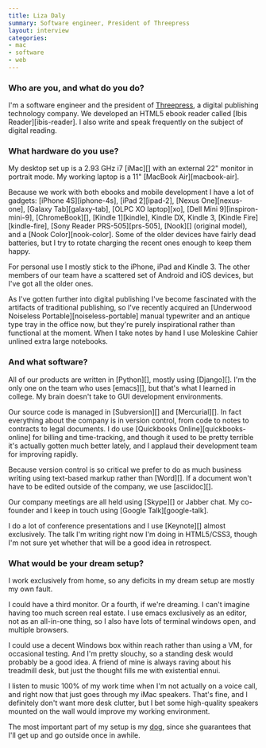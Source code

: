 ```yaml
---
title: Liza Daly
summary: Software engineer, President of Threepress
layout: interview
categories:
- mac
- software
- web
---
```


### Who are you, and what do you do?

I'm a software engineer and the president of [Threepress](http://threepress.org/ "A digital publishing consultancy."), a digital publishing technology company. We developed an HTML5 ebook reader called [Ibis Reader][ibis-reader]. I also write and speak frequently on the subject of digital reading.

### What hardware do you use?

My desktop set up is a 2.93 GHz i7 [iMac][] with an external 22" monitor in portrait mode. My working laptop is a 11" [MacBook Air][macbook-air].

Because we work with both ebooks and mobile development I have a lot of gadgets: [iPhone 4S][iphone-4s], [iPad 2][ipad-2], [Nexus One][nexus-one], [Galaxy Tab][galaxy-tab], [OLPC XO laptop][xo], [Dell Mini 9][inspiron-mini-9], [ChromeBook][], [Kindle 1][kindle], Kindle DX, Kindle 3, [Kindle Fire][kindle-fire], [Sony Reader PRS-505][prs-505], [Nook][] (original model), and a [Nook Color][nook-color]. Some of the older devices have fairly dead batteries, but I try to rotate charging the recent ones enough to keep them happy.

For personal use I mostly stick to the iPhone, iPad and Kindle 3. The other members of our team have a scattered set of Android and iOS devices, but I've got all the older ones.

As I've gotten further into digital publishing I've become fascinated with the artifacts of traditional publishing, so I've recently acquired an [Underwood Noiseless Portable][noiseless-portable] manual typewriter and an antique type tray in the office now, but they're purely inspirational rather than functional at the moment. When I take notes by hand I use Moleskine Cahier unlined extra large notebooks.

### And what software?

All of our products are written in [Python][], mostly using [Django][]. I'm the only one on the team who uses [emacs][], but that's what I learned in college. My brain doesn't take to GUI development environments.

Our source code is managed in [Subversion][] and [Mercurial][]. In fact everything about the company is in version control, from code to notes to contracts to legal documents. I do use [Quickbooks Online][quickbooks-online] for billing and time-tracking, and though it used to be pretty terrible it's actually gotten much better lately, and I applaud their development team for improving rapidly.

Because version control is so critical we prefer to do as much business writing using text-based markup rather than [Word][]. If a document won't have to be edited outside of the company, we use [asciidoc][].

Our company meetings are all held using [Skype][] or Jabber chat. My co-founder and I keep in touch using [Google Talk][google-talk].

I do a lot of conference presentations and I use [Keynote][] almost exclusively. The talk I'm writing right now I'm doing in HTML5/CSS3, though I'm not sure yet whether that will be a good idea in retrospect.

### What would be your dream setup?

I work exclusively from home, so any deficits in my dream setup are mostly my own fault.

I could have a third monitor. Or a fourth, if we're dreaming. I can't imagine having too much screen real estate. I use emacs exclusively as an editor, not as an all-in-one thing, so I also have lots of terminal windows open, and multiple browsers.

I could use a decent Windows box within reach rather than using a VM, for occasional testing. And I'm pretty slouchy, so a standing desk would probably be a good idea. A friend of mine is always raving about his treadmill desk, but just the thought fills me with existential ennui.

I listen to music 100% of my work time when I'm not actually on a voice call, and right now that just goes through my iMac speakers. That's fine, and I definitely don't want more desk clutter, but I bet some high-quality speakers mounted on the wall would improve my working environment.

The most important part of my setup is my [dog](http://www.flickr.com/photos/lizadaly/2950779568/lightbox/ "Liza's dog."), since she guarantees that I'll get up and go outside once in awhile.